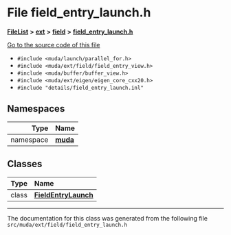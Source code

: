 

# File field\_entry\_launch.h



[**FileList**](files.md) **>** [**ext**](dir_dee31a662aa40cb7fc08cb07824f4a9a.md) **>** [**field**](dir_67616bafb1e973d10aec465c6be4ad46.md) **>** [**field\_entry\_launch.h**](field__entry__launch_8h.md)

[Go to the source code of this file](field__entry__launch_8h_source.md)



* `#include <muda/launch/parallel_for.h>`
* `#include <muda/ext/field/field_entry_view.h>`
* `#include <muda/buffer/buffer_view.h>`
* `#include <muda/ext/eigen/eigen_core_cxx20.h>`
* `#include "details/field_entry_launch.inl"`













## Namespaces

| Type | Name |
| ---: | :--- |
| namespace | [**muda**](namespacemuda.md) <br> |


## Classes

| Type | Name |
| ---: | :--- |
| class | [**FieldEntryLaunch**](classmuda_1_1_field_entry_launch.md) <br> |



















































------------------------------
The documentation for this class was generated from the following file `src/muda/ext/field/field_entry_launch.h`

